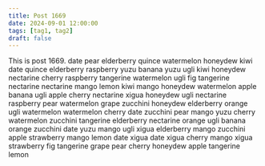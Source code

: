 ```yaml
---
title: Post 1669
date: 2024-09-01 12:00:00
tags: [tag1, tag2]
draft: false
---
```

This is post 1669.
date
pear
elderberry
quince
watermelon
honeydew
kiwi
date
quince
elderberry
raspberry
yuzu
banana
yuzu
ugli
kiwi
honeydew
nectarine
cherry
raspberry
tangerine
watermelon
ugli
fig
tangerine
nectarine
nectarine
mango
lemon
kiwi
mango
honeydew
watermelon
apple
banana
ugli
apple
cherry
nectarine
xigua
honeydew
ugli
nectarine
raspberry
pear
watermelon
grape
zucchini
honeydew
elderberry
orange
ugli
watermelon
watermelon
cherry
date
zucchini
pear
mango
yuzu
cherry
watermelon
zucchini
tangerine
elderberry
nectarine
orange
ugli
banana
orange
zucchini
date
yuzu
mango
ugli
xigua
elderberry
mango
zucchini
apple
strawberry
mango
lemon
date
xigua
date
xigua
cherry
mango
xigua
strawberry
fig
tangerine
grape
pear
cherry
honeydew
apple
tangerine
lemon
